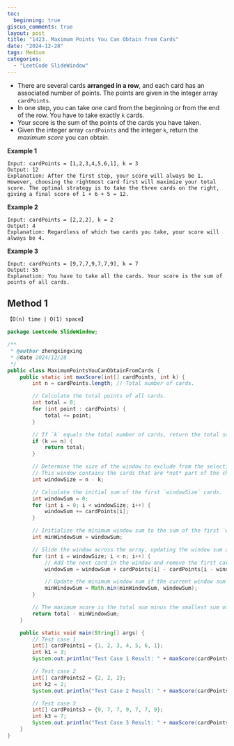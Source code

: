 ```yaml
---
toc:
  beginning: true
giscus_comments: true
layout: post
title: "1423. Maximum Points You Can Obtain from Cards"
date: "2024-12-28"
tags: Medium
categories:
  - "LeetCode SlideWindow"
---
```


- There are several cards **arranged in a row**, and each card has an associated number of points. The points are given in the integer array `cardPoints`.
- In one step, you can take one card from the beginning or from the end of the row. You have to take exactly `k` cards.
- Your score is the sum of the points of the cards you have taken.
- Given the integer array `cardPoints` and the integer `k`, return the *maximum score* you can obtain.

**Example 1**

```
Input: cardPoints = [1,2,3,4,5,6,1], k = 3
Output: 12
Explanation: After the first step, your score will always be 1. However, choosing the rightmost card first will maximize your total score. The optimal strategy is to take the three cards on the right, giving a final score of 1 + 6 + 5 = 12.
```

**Example 2**

```
Input: cardPoints = [2,2,2], k = 2
Output: 4
Explanation: Regardless of which two cards you take, your score will always be 4.
```

**Example 3**

```
Input: cardPoints = [9,7,7,9,7,7,9], k = 7
Output: 55
Explanation: You have to take all the cards. Your score is the sum of points of all cards.
```

## Method 1

```tex
【O(n) time | O(1) space】
```

```java
package Leetcode.SlideWindow;

/**
 * @author zhengxingxing
 * @date 2024/12/28
 */
public class MaximumPointsYouCanObtainFromCards {
    public static int maxScore(int[] cardPoints, int k) {
        int n = cardPoints.length; // Total number of cards.

        // Calculate the total points of all cards.
        int total = 0;
        for (int point : cardPoints) {
            total += point;
        }

        // If `k` equals the total number of cards, return the total sum of the array.
        if (k == n) {
            return total;
        }

        // Determine the size of the window to exclude from the selection.
        // This window contains the cards that are *not* part of the chosen `k` cards.
        int windowSize = n - k;

        // Calculate the initial sum of the first `windowSize` cards.
        int windowSum = 0;
        for (int i = 0; i < windowSize; i++) {
            windowSum += cardPoints[i];
        }

        // Initialize the minimum window sum to the sum of the first `windowSize` cards.
        int minWindowSum = windowSum;

        // Slide the window across the array, updating the window sum and tracking the minimum.
        for (int i = windowSize; i < n; i++) {
            // Add the next card in the window and remove the first card of the previous window.
            windowSum = windowSum + cardPoints[i] - cardPoints[i - windowSize];

            // Update the minimum window sum if the current window sum is smaller.
            minWindowSum = Math.min(minWindowSum, windowSum);
        }

        // The maximum score is the total sum minus the smallest sum of the excluded window.
        return total - minWindowSum;
    }

    public static void main(String[] args) {
        // Test case 1
        int[] cardPoints1 = {1, 2, 3, 4, 5, 6, 1};
        int k1 = 3;
        System.out.println("Test Case 1 Result: " + maxScore(cardPoints1, k1)); // Expected: 12

        // Test case 2
        int[] cardPoints2 = {2, 2, 2};
        int k2 = 2;
        System.out.println("Test Case 2 Result: " + maxScore(cardPoints2, k2)); // Expected: 4

        // Test case 3
        int[] cardPoints3 = {9, 7, 7, 9, 7, 7, 9};
        int k3 = 7;
        System.out.println("Test Case 3 Result: " + maxScore(cardPoints3, k3)); // Expected: 55
    }
}

```





